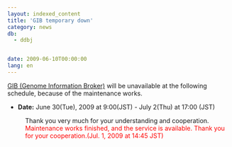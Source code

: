 ```yaml
---
layout: indexed_content
title: 'GIB temporary down'
category: news
db:
  - ddbj


date: 2009-06-10T00:00:00
lang: en
---
```


<html><a href="/services/past-services-e.html#gib" target="_blank">GIB (Genome Information Broker)</a> will be unavailable at the following schedule, because of the maintenance works.

<ul>
    <li><b>Date:</b> June 30(Tue), 2009 at 9:00(JST) - July 2(Thu) at 17:00 (JST)</li>
</ul>
<dd>Thank you very much for your understanding and cooperation.<br>
<dd>
    <font color="#ff0000"> Maintenance works finished, and the service is available. Thank you for your cooperation.(Jul. 1, 2009 at 14:45 JST) </font>
</dd>
</dd>
</html>
